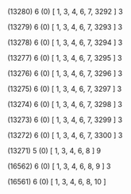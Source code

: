 (13280) 6 (0) [ 1, 3, 4, 6, 7, 3292 ] 3 


(13279) 6 (0) [ 1, 3, 4, 6, 7, 3293 ] 3 


(13278) 6 (0) [ 1, 3, 4, 6, 7, 3294 ] 3 


(13277) 6 (0) [ 1, 3, 4, 6, 7, 3295 ] 3 


(13276) 6 (0) [ 1, 3, 4, 6, 7, 3296 ] 3 


(13275) 6 (0) [ 1, 3, 4, 6, 7, 3297 ] 3 


(13274) 6 (0) [ 1, 3, 4, 6, 7, 3298 ] 3 


(13273) 6 (0) [ 1, 3, 4, 6, 7, 3299 ] 3 


(13272) 6 (0) [ 1, 3, 4, 6, 7, 3300 ] 3 


(13271) 5 (0) [ 1, 3, 4, 6, 8 ] 9 


(16562) 6 (0) [ 1, 3, 4, 6, 8, 9 ] 3 


(16561) 6 (0) [ 1, 3, 4, 6, 8, 10 ]  

